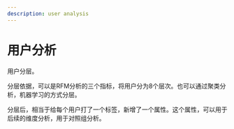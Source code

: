 ```yaml
---
description: user analysis
---
```


# 用户分析

用户分层。

分层依据，可以是RFM分析的三个指标，将用户分为8个层次。也可以通过聚类分析，机器学习的方式分层。

分层后，相当于给每个用户打了一个标签，新增了一个属性。这个属性，可以用于后续的维度分析，用于对照组分析。

